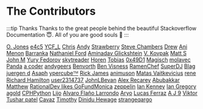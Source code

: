# The Contributors

:::tip Thanks
Thanks to the great people behind the beautiful Stackoverflow Documentation :innocent:. All of you are good souls :100:
:::

[O. Jones](https://stackoverflow.com/users/205608/o-jones) [e4c5](https://stackoverflow.com/users/267540/e4c5) [YCF_L](https://stackoverflow.com/users/5558072/ycf-l) [Chris](https://stackoverflow.com/users/2030321/chris) [Andy](https://stackoverflow.com/users/189134/andy) [Strawberry](https://stackoverflow.com/users/1529673/strawberry) [Steve Chambers](https://stackoverflow.com/users/1063716/steve-chambers) [Drew](https://stackoverflow.com/users/1816093/drew) [Ani Menon](https://stackoverflow.com/users/2142994/ani-menon) [Barranka](https://stackoverflow.com/users/355931/barranka) [Nathaniel Ford](https://stackoverflow.com/users/442945/nathaniel-ford) [Aminadav Glickshtein](https://stackoverflow.com/users/1229624/aminadav-glickshtein) [V. Kovpak](https://stackoverflow.com/users/3612353/v-kovpak) [Matt S](https://stackoverflow.com/users/163024/matt-s) [John M](https://stackoverflow.com/users/127776/john-m) [Yury Fedorov](https://stackoverflow.com/users/4378400/yury-fedorov) [skytreader](https://stackoverflow.com/users/777225/skytreader) [Horen](https://stackoverflow.com/users/1503476/horen) [Tobias](https://stackoverflow.com/users/2948765/tobias) [0x49D1](https://stackoverflow.com/users/47672/0x49d1) [Magisch](https://stackoverflow.com/users/5389107/magisch) [molavec](https://stackoverflow.com/users/1278487/molavec) [Panda](https://stackoverflow.com/users/5022249/panda) [a coder](https://stackoverflow.com/users/721073/a-coder) [andygeers](https://stackoverflow.com/users/4397/andygeers) [Benvorth](https://stackoverflow.com/users/1460461/benvorth) [Ben Visness](https://stackoverflow.com/users/1177139/ben-visness) [RamenChef](https://stackoverflow.com/users/6392939/ramenchef) [SuperDJ](https://stackoverflow.com/users/3390200/superdj) [Blag](https://stackoverflow.com/users/5546267/blag) [juergen d](https://stackoverflow.com/users/575376/juergen-d) [Asaph](https://stackoverflow.com/users/166339/asaph) [ypercubeᵀᴹ](https://stackoverflow.com/users/344949/ypercube%e1%b5%80%e1%b4%b9) [Rick James](https://stackoverflow.com/users/1766831/rick-james) [animuson](https://stackoverflow.com/users/246246/animuson) [Matas Vaitkevicius](https://stackoverflow.com/users/1509764/matas-vaitkevicius) [rene](https://stackoverflow.com/users/578411/rene) [Richard Hamilton](https://stackoverflow.com/users/4703663/richard-hamilton) [user2314737](https://stackoverflow.com/users/2314737/user2314737) [JohnLBevan](https://stackoverflow.com/users/361842/johnlbevan) [Alex Recarey](https://stackoverflow.com/users/166272/alex-recarey) [Abubakkar](https://stackoverflow.com/users/1151456/abubakkar) [Matthew](https://stackoverflow.com/users/1803682/matthew) [RationalDev likes GoFundMonica](https://stackoverflow.com/users/2800482/rationaldev-likes-gofundmonica) [zeppelin](https://stackoverflow.com/users/2788297/zeppelin) [Ian Kenney](https://stackoverflow.com/users/2308473/ian-kenney) [Ian Gregory](https://stackoverflow.com/users/66482/ian-gregory) [agold](https://stackoverflow.com/users/1771479/agold) [CPHPython](https://stackoverflow.com/users/6225838/cphpython) [Lijo](https://stackoverflow.com/users/3065232/lijo) [Alvaro Fla&#241;o Larrondo](https://stackoverflow.com/users/974822/alvaro-fla%c3%b1o-larrondo) [Aryo](https://stackoverflow.com/users/764788/aryo) [Lucas Ferraz](https://stackoverflow.com/users/3481973/lucas-ferraz) [A J 9](https://stackoverflow.com/users/4932070/a-j-9) [Viktor](https://stackoverflow.com/users/802246/viktor) [Tushar patel](https://stackoverflow.com/users/5614523/tushar-patel) [Cavaz](https://stackoverflow.com/users/1029516/cavaz) [Timothy](https://stackoverflow.com/users/4497805/timothy) [Dinidu Hewage](https://stackoverflow.com/users/1615830/dinidu-hewage) [strangeqargo](https://stackoverflow.com/users/5006740/strangeqargo) 